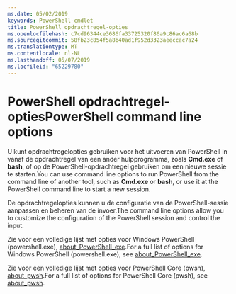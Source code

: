 ```yaml
---
ms.date: 05/02/2019
keywords: PowerShell-cmdlet
title: PowerShell opdrachtregel-opties
ms.openlocfilehash: c7cd96344ce3686fa33725320f86a9c86ac6a68b
ms.sourcegitcommit: 58fb23c854f5a8b40ad1f952d3323aeeccac7a24
ms.translationtype: MT
ms.contentlocale: nl-NL
ms.lasthandoff: 05/07/2019
ms.locfileid: "65229780"
---
```

# <a name="powershell-command-line-options"></a><span data-ttu-id="e6f1c-103">PowerShell opdrachtregel-opties</span><span class="sxs-lookup"><span data-stu-id="e6f1c-103">PowerShell command line options</span></span>

<span data-ttu-id="e6f1c-104">U kunt opdrachtregelopties gebruiken voor het uitvoeren van PowerShell in vanaf de opdrachtregel van een ander hulpprogramma, zoals **Cmd.exe** of **bash**, of op de PowerShell-opdrachtregel gebruiken om een nieuwe sessie te starten.</span><span class="sxs-lookup"><span data-stu-id="e6f1c-104">You can use command line options to run PowerShell from the command line of another tool, such as **Cmd.exe** or **bash**, or use it at the PowerShell command line to start a new session.</span></span>

<span data-ttu-id="e6f1c-105">De opdrachtregelopties kunnen u de configuratie van de PowerShell-sessie aanpassen en beheren van de invoer.</span><span class="sxs-lookup"><span data-stu-id="e6f1c-105">The command line options allow you to customize the configuration of the PowerShell session and control the input.</span></span>

<span data-ttu-id="e6f1c-106">Zie voor een volledige lijst met opties voor Windows PowerShell (powershell.exe), [about_PowerShell_exe](/powershell/module/Microsoft.PowerShell.Core/About/about_PowerShell_exe).</span><span class="sxs-lookup"><span data-stu-id="e6f1c-106">For a full list of options for Windows PowerShell (powershell.exe), see [about_PowerShell_exe](/powershell/module/Microsoft.PowerShell.Core/About/about_PowerShell_exe).</span></span>

<span data-ttu-id="e6f1c-107">Zie voor een volledige lijst met opties voor PowerShell Core (pwsh), [about_pwsh](/powershell/module/Microsoft.PowerShell.Core/About/about_pwsh).</span><span class="sxs-lookup"><span data-stu-id="e6f1c-107">For a full list of options for PowerShell Core (pwsh), see [about_pwsh](/powershell/module/Microsoft.PowerShell.Core/About/about_pwsh).</span></span>